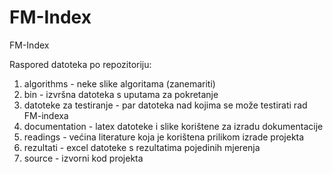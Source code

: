 FM-Index
========

FM-Index

Raspored datoteka po repozitoriju:


1. algorithms - neke slike algoritama (zanemariti)
2. bin - izvršna datoteka s uputama za pokretanje
3. datoteke za testiranje - par datoteka nad kojima se može testirati rad FM-indexa
4. documentation - latex datoteke i slike korištene za izradu dokumentacije
5. readings - većina literature koja je korištena prilikom izrade projekta
6. rezultati - excel datoteke s rezultatima pojedinih mjerenja
7. source - izvorni kod projekta
